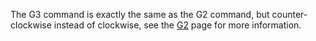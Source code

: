 
The G3 command is exactly the same as the G2 command, but counter-clockwise instead of clockwise, see the [G2](g2) page for more information.
